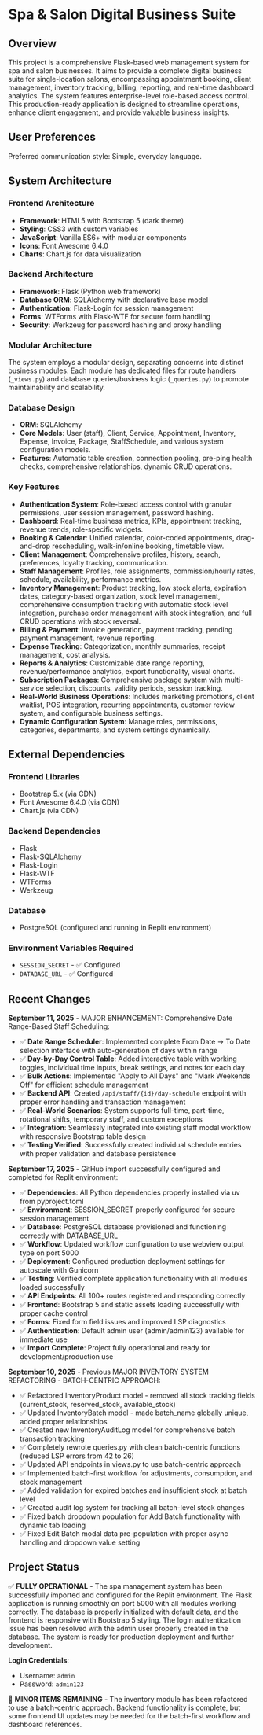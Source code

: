 # Spa & Salon Digital Business Suite

## Overview
This project is a comprehensive Flask-based web management system for spa and salon businesses. It aims to provide a complete digital business suite for single-location salons, encompassing appointment booking, client management, inventory tracking, billing, reporting, and real-time dashboard analytics. The system features enterprise-level role-based access control. This production-ready application is designed to streamline operations, enhance client engagement, and provide valuable business insights.

## User Preferences
Preferred communication style: Simple, everyday language.

## System Architecture

### Frontend Architecture
- **Framework**: HTML5 with Bootstrap 5 (dark theme)
- **Styling**: CSS3 with custom variables
- **JavaScript**: Vanilla ES6+ with modular components
- **Icons**: Font Awesome 6.4.0
- **Charts**: Chart.js for data visualization

### Backend Architecture
- **Framework**: Flask (Python web framework)
- **Database ORM**: SQLAlchemy with declarative base model
- **Authentication**: Flask-Login for session management
- **Forms**: WTForms with Flask-WTF for secure form handling
- **Security**: Werkzeug for password hashing and proxy handling

### Modular Architecture
The system employs a modular design, separating concerns into distinct business modules. Each module has dedicated files for route handlers (`_views.py`) and database queries/business logic (`_queries.py`) to promote maintainability and scalability.

### Database Design
- **ORM**: SQLAlchemy
- **Core Models**: User (staff), Client, Service, Appointment, Inventory, Expense, Invoice, Package, StaffSchedule, and various system configuration models.
- **Features**: Automatic table creation, connection pooling, pre-ping health checks, comprehensive relationships, dynamic CRUD operations.

### Key Features
- **Authentication System**: Role-based access control with granular permissions, user session management, password hashing.
- **Dashboard**: Real-time business metrics, KPIs, appointment tracking, revenue trends, role-specific widgets.
- **Booking & Calendar**: Unified calendar, color-coded appointments, drag-and-drop rescheduling, walk-in/online booking, timetable view.
- **Client Management**: Comprehensive profiles, history, search, preferences, loyalty tracking, communication.
- **Staff Management**: Profiles, role assignments, commission/hourly rates, schedule, availability, performance metrics.
- **Inventory Management**: Product tracking, low stock alerts, expiration dates, category-based organization, stock level management, comprehensive consumption tracking with automatic stock level integration, purchase order management with stock integration, and full CRUD operations with stock reversal.
- **Billing & Payment**: Invoice generation, payment tracking, pending payment management, revenue reporting.
- **Expense Tracking**: Categorization, monthly summaries, receipt management, cost analysis.
- **Reports & Analytics**: Customizable date range reporting, revenue/performance analytics, export functionality, visual charts.
- **Subscription Packages**: Comprehensive package system with multi-service selection, discounts, validity periods, session tracking.
- **Real-World Business Operations**: Includes marketing promotions, client waitlist, POS integration, recurring appointments, customer review system, and configurable business settings.
- **Dynamic Configuration System**: Manage roles, permissions, categories, departments, and system settings dynamically.

## External Dependencies

### Frontend Libraries
- Bootstrap 5.x (via CDN)
- Font Awesome 6.4.0 (via CDN)
- Chart.js (via CDN)

### Backend Dependencies
- Flask
- Flask-SQLAlchemy
- Flask-Login
- Flask-WTF
- WTForms
- Werkzeug

### Database
- PostgreSQL (configured and running in Replit environment)

### Environment Variables Required
- `SESSION_SECRET` - ✅ Configured
- `DATABASE_URL` - ✅ Configured

## Recent Changes
**September 11, 2025** - MAJOR ENHANCEMENT: Comprehensive Date Range-Based Staff Scheduling:
- ✅ **Date Range Scheduler**: Implemented complete From Date → To Date selection interface with auto-generation of days within range
- ✅ **Day-by-Day Control Table**: Added interactive table with working toggles, individual time inputs, break settings, and notes for each day
- ✅ **Bulk Actions**: Implemented "Apply to All Days" and "Mark Weekends Off" for efficient schedule management 
- ✅ **Backend API**: Created `/api/staff/{id}/day-schedule` endpoint with proper error handling and transaction management
- ✅ **Real-World Scenarios**: System supports full-time, part-time, rotational shifts, temporary staff, and custom exceptions
- ✅ **Integration**: Seamlessly integrated into existing staff modal workflow with responsive Bootstrap table design
- ✅ **Testing Verified**: Successfully created individual schedule entries with proper validation and database persistence

**September 17, 2025** - GitHub import successfully configured and completed for Replit environment:
- ✅ **Dependencies**: All Python dependencies properly installed via uv from pyproject.toml
- ✅ **Environment**: SESSION_SECRET properly configured for secure session management
- ✅ **Database**: PostgreSQL database provisioned and functioning correctly with DATABASE_URL
- ✅ **Workflow**: Updated workflow configuration to use webview output type on port 5000
- ✅ **Deployment**: Configured production deployment settings for autoscale with Gunicorn
- ✅ **Testing**: Verified complete application functionality with all modules loaded successfully
- ✅ **API Endpoints**: All 100+ routes registered and responding correctly
- ✅ **Frontend**: Bootstrap 5 and static assets loading successfully with proper cache control
- ✅ **Forms**: Fixed form field issues and improved LSP diagnostics
- ✅ **Authentication**: Default admin user (admin/admin123) available for immediate use
- ✅ **Import Complete**: Project fully operational and ready for development/production use

**September 10, 2025** - Previous MAJOR INVENTORY SYSTEM REFACTORING - BATCH-CENTRIC APPROACH:
- ✅ Refactored InventoryProduct model - removed all stock tracking fields (current_stock, reserved_stock, available_stock)
- ✅ Updated InventoryBatch model - made batch_name globally unique, added proper relationships
- ✅ Created new InventoryAuditLog model for comprehensive batch transaction tracking
- ✅ Completely rewrote queries.py with clean batch-centric functions (reduced LSP errors from 42 to 26)
- ✅ Updated API endpoints in views.py to use batch-centric approach
- ✅ Implemented batch-first workflow for adjustments, consumption, and stock management
- ✅ Added validation for expired batches and insufficient stock at batch level
- ✅ Created audit log system for tracking all batch-level stock changes
- ✅ Fixed batch dropdown population for Add Batch functionality with dynamic tab loading
- ✅ Fixed Edit Batch modal data pre-population with proper async handling and dropdown value setting

## Project Status
✅ **FULLY OPERATIONAL** - The spa management system has been successfully imported and configured for the Replit environment. The Flask application is running smoothly on port 5000 with all modules working correctly. The database is properly initialized with default data, and the frontend is responsive with Bootstrap 5 styling. The login authentication issue has been resolved with the admin user properly created in the database. The system is ready for production deployment and further development.

**Login Credentials**: 
- Username: `admin`
- Password: `admin123`

🔄 **MINOR ITEMS REMAINING** - The inventory module has been refactored to use a batch-centric approach. Backend functionality is complete, but some frontend UI updates may be needed for the batch-first workflow and dashboard references.